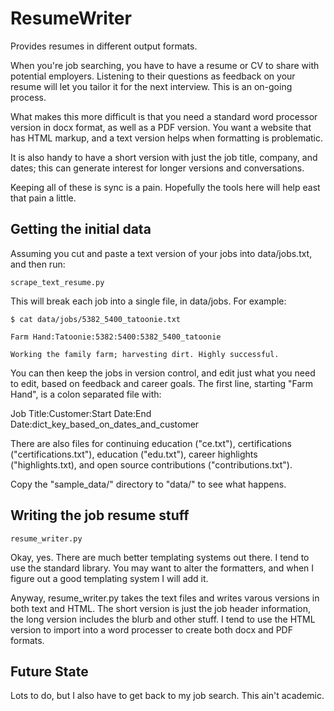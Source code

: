 # ResumeWriter
Provides resumes in different output formats.

When you're job searching, you have to have a resume or CV to share with 
potential employers. Listening to their questions as feedback on your 
resume will let you tailor it for the next interview. This is an 
on-going process.

What makes this more difficult is that you need a standard word processor
version in docx format, as well as a PDF version. You want a website that
has HTML markup, and a text version helps when formatting is problematic.

It is also handy to have a short version with just the job title, company,
and dates; this can generate interest for longer versions and conversations.

Keeping all of these is sync is a pain. Hopefully the tools here will help
east that pain a little.

## Getting the initial data

Assuming you cut and paste a text version of your jobs into data/jobs.txt, 
and then run:

    scrape_text_resume.py

This will break each job into a single file, in data/jobs. For example:

    $ cat data/jobs/5382_5400_tatoonie.txt

    Farm Hand:Tatoonie:5382:5400:5382_5400_tatoonie

    Working the family farm; harvesting dirt. Highly successful.

You can then keep the jobs in version control, and edit just what you need
to edit, based on feedback and career goals. The first line, starting
"Farm Hand", is a colon separated file with:

  Job Title:Customer:Start Date:End Date:dict_key_based_on_dates_and_customer

There are also files for continuing education ("ce.txt"), certifications 
("certifications.txt"), education ("edu.txt"), career highlights
("highlights.txt), and open source contributions ("contributions.txt").

Copy the "sample_data/" directory to "data/" to see what happens.


## Writing the job resume stuff

    resume_writer.py

Okay, yes. There are much better templating systems out there. I tend to use
the standard library. You may want to alter the formatters, and when I figure 
out a good templating system I will add it. 

Anyway, resume_writer.py takes the text files and writes varous versions in 
both text and HTML. The short version is just the job header information, the 
long version includes the blurb and other stuff. I tend to use the HTML version
to import into a word processer to create both docx and PDF formats.


## Future State

Lots to do, but I also have to get back to my job search. This ain't academic.




